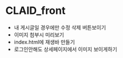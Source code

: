 # CLAID_front
- 내 게시글일 경우에만 수정 삭제 버튼보이기
- 이미지 첨부시 미리보기
- index.html에 재생바 만들기
- 로그인안해도 상세페이지에서 이미지 보이게하기
